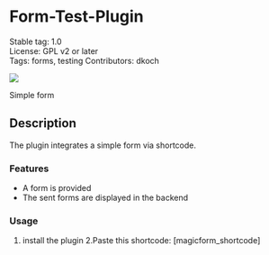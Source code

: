 # Form-Test-Plugin

Stable tag: 1.0   
License: GPL v2 or later  
Tags: forms,  testing 
Contributors: dkoch

![](.wordpress-org/banner-1544x500.png)

Simple form


## Description

The plugin integrates a simple form via shortcode.
### Features

 * A form is provided
 * The sent forms are displayed in the backend

### Usage

 1. install the plugin
 2.Paste this shortcode: [magicform_shortcode]
 
